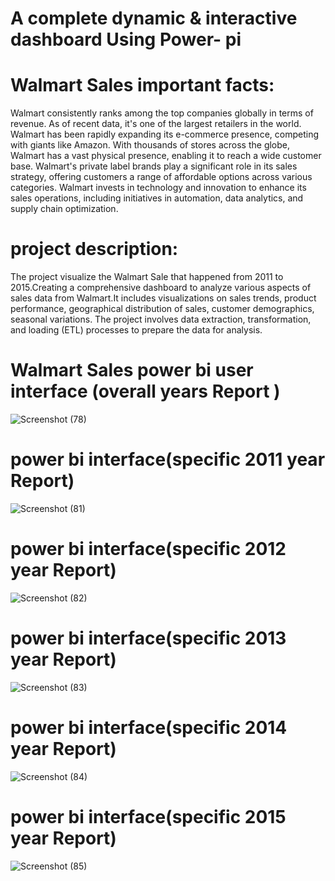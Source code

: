 # A complete dynamic & interactive dashboard Using Power- pi

# Walmart Sales important facts: 
Walmart consistently ranks among the top companies globally in terms of revenue. As of recent data, it's one of the largest retailers in the world.
Walmart has been rapidly expanding its e-commerce presence, competing with giants like Amazon. 
With thousands of stores across the globe, Walmart has a vast physical presence, enabling it to reach a wide customer base.
Walmart's private label brands play a significant role in its sales strategy, offering customers a range of affordable options across various categories.
Walmart invests in technology and innovation to enhance its sales operations, including initiatives in automation, data analytics, and supply chain optimization.

# project description:
The project visualize the Walmart Sale that happened from 2011 to 2015.Creating a comprehensive dashboard to analyze various aspects of sales data from Walmart.It includes visualizations on sales trends, product performance, geographical distribution of sales, customer demographics, seasonal variations. The project involves data extraction, transformation, and loading (ETL) processes to prepare the data for analysis.

# Walmart Sales power bi user interface (overall years Report )
![Screenshot (78)](https://github.com/Shivaniipandey/Walmart-Sales-Power-Bi-Dashboard-Project/assets/152076688/ad20b672-2d41-4b29-ba83-b3939e798adc)

# power bi interface(specific 2011 year  Report)
![Screenshot (81)](https://github.com/Shivaniipandey/Walmart-Sales-Power-Bi-Dashboard-Project/assets/152076688/94b32744-5ff8-4c02-86b8-7f1e5fc86681)

# power bi interface(specific 2012 year  Report)
![Screenshot (82)](https://github.com/Shivaniipandey/Walmart-Sales-Power-Bi-Dashboard-Project/assets/152076688/95e95a04-9727-463d-84d7-c33a9d34bd56)

# power bi interface(specific 2013 year  Report)
![Screenshot (83)](https://github.com/Shivaniipandey/Walmart-Sales-Power-Bi-Dashboard-Project/assets/152076688/a772665b-d4ba-43de-bdb7-0b007318be75)

# power bi interface(specific 2014 year  Report)
![Screenshot (84)](https://github.com/Shivaniipandey/Walmart-Sales-Power-Bi-Dashboard-Project/assets/152076688/651b797e-5ce7-4a7f-b5ce-3da4767fa48c)

# power bi interface(specific 2015 year  Report)
![Screenshot (85)](https://github.com/Shivaniipandey/Walmart-Sales-Power-Bi-Dashboard-Project/assets/152076688/08d206d6-1f09-48da-97e8-dcd84f92c223)


